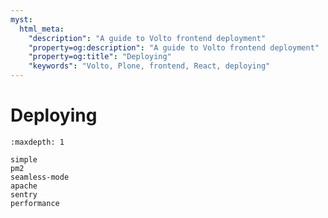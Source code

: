 ```yaml
---
myst:
  html_meta:
    "description": "A guide to Volto frontend deployment"
    "property=og:description": "A guide to Volto frontend deployment"
    "property=og:title": "Deploying"
    "keywords": "Volto, Plone, frontend, React, deploying"
---
```


# Deploying

```{toctree}
:maxdepth: 1

simple
pm2
seamless-mode
apache
sentry
performance
```

